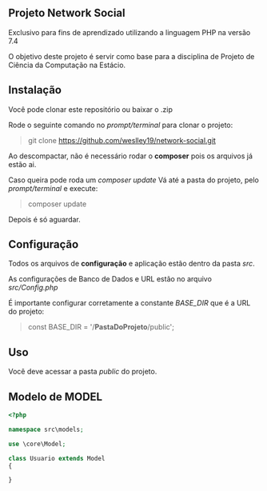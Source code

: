 ## Projeto Network Social
Exclusivo para fins de aprendizado utilizando a linguagem PHP na versão 7.4

O objetivo deste projeto é servir como base para a disciplina de Projeto de Ciência da Computação na Estácio.

## Instalação
Você pode clonar este repositório ou baixar o .zip

Rode o seguinte comando no *prompt/terminal* para clonar o projeto:
> git clone <span>https://github.com/weslley19/network-social.git</span>

Ao descompactar, não é necessário rodar o **composer** pois os arquivos já estão ai.

Caso queira pode roda um *composer update*
Vá até a pasta do projeto, pelo *prompt/terminal* e execute:
> composer update

Depois é só aguardar.

## Configuração
Todos os arquivos de **configuração** e aplicação estão dentro da pasta *src*.

As configurações de Banco de Dados e URL estão no arquivo *src/Config.php*

É importante configurar corretamente a constante *BASE_DIR* que é a URL do projeto:
> const BASE_DIR = '/**PastaDoProjeto**/public';

## Uso
Você deve acessar a pasta *public* do projeto.

## Modelo de MODEL

```php
<?php

namespace src\models;

use \core\Model;

class Usuario extends Model 
{

}
```
